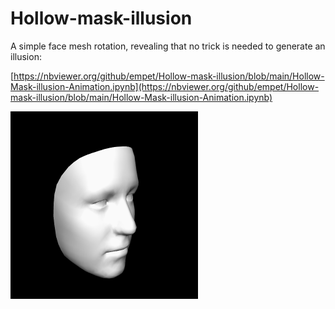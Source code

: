 # Hollow-mask-illusion
A simple face mesh rotation, revealing that no trick is needed to generate an illusion:

[https://nbviewer.org/github/empet/Hollow-mask-illusion/blob/main/Hollow-Mask-illusion-Animation.ipynb](https://nbviewer.org/github/empet/Hollow-mask-illusion/blob/main/Hollow-Mask-illusion-Animation.ipynb)

![hollow-face](https://raw.githubusercontent.com/empet/Datasets/master/Images/hollow-face300.gif)
 
    
